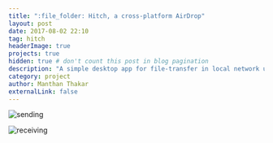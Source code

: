 ```yaml
---
title: ":file_folder: Hitch, a cross-platform AirDrop"
layout: post
date: 2017-08-02 22:10
tag: hitch
headerImage: true
projects: true
hidden: true # don't count this post in blog pagination
description: "A simple desktop app for file-transfer in local network using Electron."
category: project
author: Manthan Thakar
externalLink: false
---
```


![sending](https://media.giphy.com/media/3oFzlWxv0qVNHtcjkc/giphy.gif)

![receiving](https://media.giphy.com/media/3ohc1etZoSRyiK6FEY/giphy.gif)
